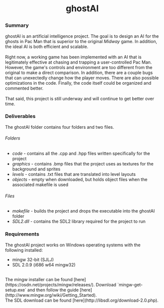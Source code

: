 # <p align="center">ghostAI<br/></p>
### Summary
ghostAI is an artificial intelligence project. The goal is to design an AI for the ghosts in Pac Man that is superior to the original _Midway_ game. In addition, the ideal AI is both efficient and scalable.<br/><br/>
Right now, a working game has been implemented with an AI that is legitimately effective at chasing and trapping a user-controlled Pac Man. However, the game's controls and environment are too different from the original to make a direct comparison. In addition, there are a couple bugs that can unexectedly change how the player moves. There are also possible optimizations in the code. Finally, the code itself could be organized and commented better.<br/><br/>
That said, this project is still underway and will continue to get better over time.<br/>
### Deliverables
The ghostAI folder contains four folders and two files.<br/>
###### Folders
- _code_ - contains all the .cpp and .hpp files written specifically for the project
- _graphics_ - contains .bmp files that the project uses as textures for the background and sprites
- _levels_ - contains .txt files that are translated into level layouts
- _objects_ - empty when downloaded, but holds object files when the associated makefile is used<br/>
###### Files
- _makefile_ - builds the project and drops the executable into the ghostAI folder
- _SDL2.dll_ - contains the SDL2 library required for the project to run<br/>
### Requirements
The ghostAI project works on Windows operating systems with the following installed:
- mingw 32-bit (SJLJ)
- SDL 2.0.9 (i686 w64 mingw32)<br/><br/>
<a/>
The mingw installer can be found [here](https://osdn.net/projects/mingw/releases/). Download `mingw-get-setup.exe` and then follow the guide [here](http://www.mingw.org/wiki/Getting_Started).<br/>
The SDL download can be found [here](http://libsdl.org/download-2.0.php).
